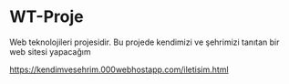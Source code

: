 # WT-Proje
Web teknolojileri projesidir. Bu projede kendimizi ve şehrimizi tanıtan bir web sitesi yapacağım

https://kendimvesehrim.000webhostapp.com/iletisim.html
